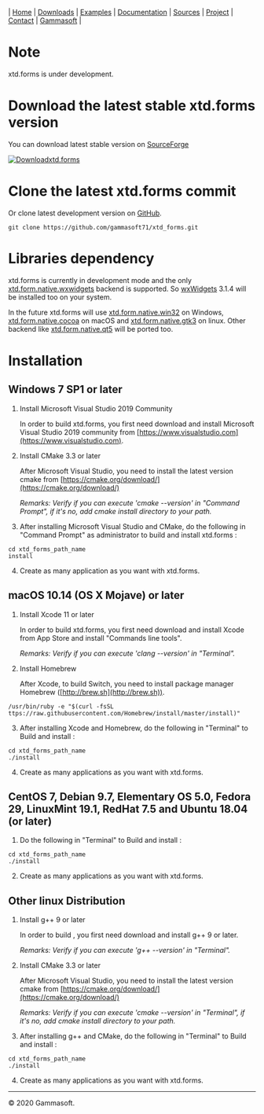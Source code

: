 | [Home](home.md) | [Downloads](downloads.md) | [Examples](examples.md) | [Documentation](documentation.md) | [Sources](https://github.com/gammasoft71/xtd_forms) | [Project](https://sourceforge.net/projects/tunitpro/) | [Contact](contact.md) | [Gammasoft](https://gammasoft71.wixsite.com/gammasoft) |

# Note

xtd.forms is under development.
    
# Download the latest stable xtd.forms version

You can download latest stable version on [SourceForge](https://sourceforge.net/projects/formspro/)

[![Downloadxtd.forms](https://a.fsdn.com/con/app/sf-download-button)](https://sourceforge.net/projects/formspro/files/latest/download)

# Clone the latest xtd.forms commit

Or clone latest development version on [GitHub](https://github.com/gammasoft71/xtd.forms).

```shell
git clone https://github.com/gammasoft71/xtd_forms.git
```

# Libraries dependency

xtd.forms is currently in development mode and the only [xtd.form.native.wxwidgets](../src/xtd_forms_native_wxwidgets/README.md) backend is supported.
So [wxWidgets](https://www.wxwidgets.org/) 3.1.4 will be installed too on your system.

In the future xtd.forms will use [xtd.form.native.win32](../xtd.forms.native.win32/README.md) on Windows, [xtd.form.native.cocoa](../src/xtd_forms_native_cocoa/README.md) on macOS and [xtd.form.native.gtk3](../src/xtd_forms_native_gtk3/README.md) on linux. Other backend like [xtd.form.native.qt5](../src/xtd_forms_native_qt5/README.md) will be ported too.

# Installation

## Windows 7 SP1 or later

1. Install Microsoft Visual Studio 2019 Community
  
   In order to build xtd.forms, you first need download and install Microsoft Visual Studio 2019 community from [https://www.visualstudio.com](https://www.visualstudio.com).

2. Install CMake 3.3 or later
  
   After Microsoft Visual Studio, you need to install the latest version cmake from [https://cmake.org/download/](https://cmake.org/download/)
   
   *Remarks: Verify if you can execute 'cmake --version' in "Command Prompt", if it's no, add cmake install directory to your path.*

3. After installing Microsoft Visual Studio and CMake, do the following in "Command Prompt" as administrator to build and install xtd.forms :

```shell
cd xtd_forms_path_name
install
```

4. Create as many application as you want with xtd.forms.


## macOS 10.14 (OS X Mojave) or later

1. Install Xcode 11 or later
  
   In order to build xtd.forms, you first need download and install Xcode from App Store and install "Commands line tools".

   *Remarks: Verify if you can execute 'clang --version' in "Terminal".*

2. Install Homebrew
  
   After Xcode, to build Switch, you need to install package manager Homebrew ([http://brew.sh](http://brew.sh)).
   
```shell
/usr/bin/ruby -e "$(curl -fsSL ttps://raw.githubusercontent.com/Homebrew/install/master/install)"
```

3. After installing Xcode and Homebrew, do the following in "Terminal" to Build and install :

```shell
cd xtd_forms_path_name
./install
```

4. Create as many applications as you want with xtd.forms.

## CentOS 7, Debian 9.7, Elementary OS 5.0, Fedora 29, LinuxMint 19.1, RedHat 7.5 and Ubuntu 18.04 (or later)

1. Do the following in "Terminal" to Build and install :

```shell
cd xtd_forms_path_name
./install
```

2. Create as many applications as you want with xtd.forms.


## Other linux Distribution

1. Install g++ 9 or later
  
   In order to build , you first need download and install g++ 9 or later.

   *Remarks: Verify if you can execute 'g++ --version' in "Terminal".*

2. Install CMake 3.3 or later
  
   After Microsoft Visual Studio, you need to install the latest version cmake from [https://cmake.org/download/](https://cmake.org/download/)

   *Remarks: Verify if you can execute 'cmake --version' in "Terminal", if it's no, add cmake install directory to your path.*

3. After installing g++ and CMake, do the following in "Terminal" to Build and install :

```shell
cd xtd_forms_path_name
./install
```

4. Create as many applications as you want with xtd.forms.

______________________________________________________________________________________________

© 2020 Gammasoft.
